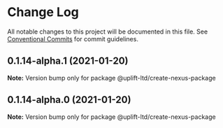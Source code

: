 # Change Log

All notable changes to this project will be documented in this file.
See [Conventional Commits](https://conventionalcommits.org) for commit guidelines.

## 0.1.14-alpha.1 (2021-01-20)

**Note:** Version bump only for package @uplift-ltd/create-nexus-package





## 0.1.14-alpha.0 (2021-01-20)

**Note:** Version bump only for package @uplift-ltd/create-nexus-package
